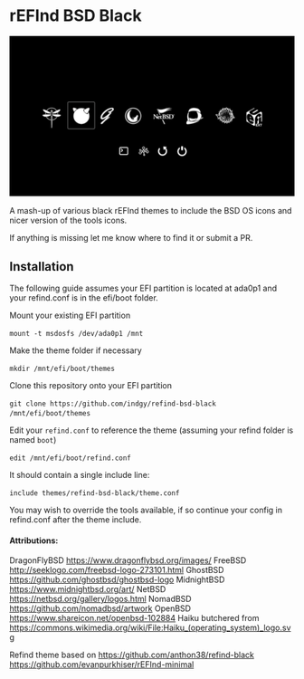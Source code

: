 # rEFInd BSD Black

![Simulated screenshot of the theme](screenshot.png)


A mash-up of various black rEFInd themes to include the BSD OS icons and nicer version of the tools icons.

If anything is missing let me know where to find it or submit a PR.

## Installation

The following guide assumes your EFI partition is located at ada0p1 and your refind.conf is in the efi/boot folder.

Mount your existing EFI partition

`mount -t msdosfs /dev/ada0p1 /mnt`

Make the theme folder if necessary

`mkdir /mnt/efi/boot/themes`

Clone this repository onto your EFI partition

`git clone https://github.com/indgy/refind-bsd-black /mnt/efi/boot/themes`

Edit your `refind.conf` to reference the theme (assuming your refind folder is named `boot`)

`edit /mnt/efi/boot/refind.conf`

It should contain a single include line:

`include themes/refind-bsd-black/theme.conf`


You may wish to override the tools available, if so continue your config in refind.conf after the theme include.


#### Attributions:

DragonFlyBSD https://www.dragonflybsd.org/images/
FreeBSD http://seeklogo.com/freebsd-logo-273101.html
GhostBSD https://github.com/ghostbsd/ghostbsd-logo
MidnightBSD https://www.midnightbsd.org/art/
NetBSD https://netbsd.org/gallery/logos.html
NomadBSD https://github.com/nomadbsd/artwork
OpenBSD https://www.shareicon.net/openbsd-102884
Haiku butchered from https://commons.wikimedia.org/wiki/File:Haiku_(operating_system)_logo.svg

Refind theme based on
https://github.com/anthon38/refind-black
https://github.com/evanpurkhiser/rEFInd-minimal